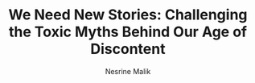 ---
title: "We Need New Stories: Challenging the Toxic Myths Behind Our Age of Discontent"
author: "Nesrine Malik"
isbn: "1474610404"
isbn13: "9781474610407"
rating: "0"
publisher: "W&N"
pages: "288"
publishYear: "2019"
read: ""
goodreads_id: "46129024"
---